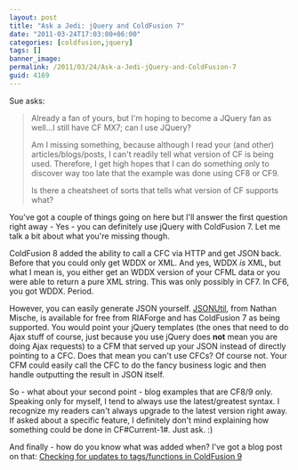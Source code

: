 ```yaml
---
layout: post
title: "Ask a Jedi: jQuery and ColdFusion 7"
date: "2011-03-24T17:03:00+06:00"
categories: [coldfusion,jquery]
tags: []
banner_image: 
permalink: /2011/03/24/Ask-a-Jedi-jQuery-and-ColdFusion-7
guid: 4169
---
```


Sue asks:

<blockquote>
Already a fan of yours, but I'm hoping to become a JQuery fan as well...I still have CF MX7; can I use JQuery?

Am I missing something, because although I read your (and other) articles/blogs/posts, I can't readily tell what version of CF is being used. Therefore, I get high hopes that I can do something only to discover way too late that the example was done using CF8 or CF9.

Is there a cheatsheet of sorts that tells what version of CF supports what?
</blockquote>

You've got a couple of things going on here but I'll answer the first question right away - Yes - you can definitely use jQuery with ColdFusion 7. Let me talk a bit about what you're missing though.
<!--more-->
ColdFusion 8 added the ability to call a CFC via HTTP and get JSON back. Before that you could only get WDDX or XML. And yes, WDDX <i>is</i> XML, but what I mean is, you either get an WDDX version of your CFML data or you were able to return a pure XML string. This was only possibly in CF7. In CF6, you got WDDX. Period. 

However, you can easily generate JSON yourself. <a href="http://jsonutil.riaforge.org/">JSONUtil</a>, from Nathan Mische, is available for free from RIAForge and has ColdFusion 7 as being supported. You would point your jQuery templates (the ones that need to do Ajax stuff of course, just because you use jQuery does <b>not</b> mean you are doing Ajax requests) to a CFM that served up your JSON instead of directly pointing to a CFC. Does that mean you can't use CFCs? Of course not. Your CFM could easily call the CFC to do the fancy business logic and then handle outputting the result in JSON itself.

So - what about your second point - blog examples that are CF8/9 only. Speaking only for myself, I tend to always use the latest/greatest syntax. I recognize my readers can't always upgrade to the latest version right away. If asked about a specific feature, I definitely don't mind explaining how something could be done in CF#Current-1#. Just ask. :)

And finally - how do you know what was added when? I've got a blog post on that: <a href="http://www.raymondcamden.com/index.cfm/2009/11/4/Checking-for-updates-to-tagsfunctions-in-ColdFusion-9">Checking for updates to tags/functions in ColdFusion 9</a>